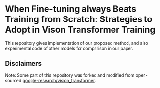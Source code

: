 # When Fine-tuning always Beats Training from Scratch: Strategies to Adopt in Vison Transformer Training
This repository gives implementation of our proposed method, and also experimental code of other models for comparison in our paper.
## Disclaimers

Note: Some part of this repository was forked and modified from open-sourced
[google-research/vision_transformer](https://github.com/google-research/vision_transformer).
